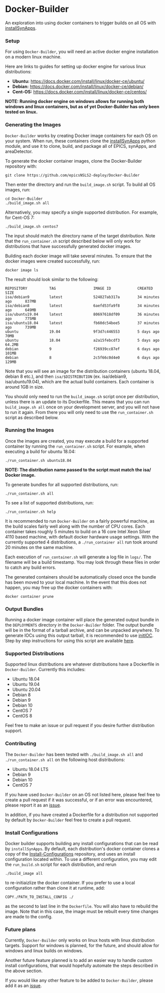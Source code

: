 # Docker-Builder

An exploration into using docker containers to trigger builds on all OS with [installSynApps](https://github.com/epicsNSLS2-deploy/installSynApps).

### Setup

For using `Docker-Builder`, you will need an active docker engine installation on a modern linux machine.

Here are links to guides for setting up docker engine for various linux distributions:

* **Ubuntu:** https://docs.docker.com/install/linux/docker-ce/ubuntu/
* **Debian:** https://docs.docker.com/install/linux/docker-ce/debian/
* **Cent-OS:** https://docs.docker.com/install/linux/docker-ce/centos/

**NOTE: Running docker engine on windows allows for running both windows and linux containers, but as of yet Docker-Builder has only been tested on linux.**

### Generating the Images

`Docker-Builder` works by creating Docker image containers for each OS on your system. When run, these containers clone the [installSynApps](https://github.com/epicsNSLS2-deploy/installSynApps) python module, and use it to clone, build, and package all of EPICS, synApps, and areaDetector.

To generate the docker container images, clone the Docker-Builder repository with:
```
git clone https://github.com/epicsNSLS2-deploy/Docker-Builder
```
Then enter the directory and run the `build_image.sh` script. To build all OS images, run:
```
cd Docker-Builder
./build_image.sh all
```
Alternatively, you may specify a single supported distribution. For example, for Cent-OS 7:
```
./build_image.sh centos7
```
The input should match the directory name of the target distribution. Note that the `run_container.sh` script described below will only work for distributions that have successfully generated docker images.

Building each docker image will take several minutes. To ensure that the docker images were created successfully, run:
```
docker image ls
```
The result should look similar to the following:
```
REPOSITORY          TAG                 IMAGE ID            CREATED             SIZE
isa/debian9         latest              524827ab317a        34 minutes ago      837MB
isa/debian8         latest              6aefd53fa9f8        34 minutes ago      649MB
isa/ubuntu19.04     latest              80697618df09        36 minutes ago      775MB
isa/ubuntu18.04     latest              fb60dc54bee5        37 minutes ago      739MB
ubuntu              19.04               9f3d7c446553        5 days ago          70MB
ubuntu              18.04               a2a15febcdf3        5 days ago          64.2MB
debian              9                   f26939cc87ef        6 days ago          101MB
debian              8                   2c5f66c0d4e0        6 days ago          129MB
```
Note that you will see an image for the distribution containers (ubuntu 18.04, debian 8 etc.), and then `isa/$DISTRIBUTION` (ex. isa/debian9, isa/ubuntu19.04), which are the actual build containers. Each container is around 1GB in size.

You should only need to run the `build_image.sh` script once per distribution, unless there is an update to its Dockerfile. This means that you can run `build_image.sh all` once on your development server, and you will not have to run it again. From there you will only need to use the `run_container.sh` script as described below.

### Running the Images

Once the images are created, you may execute a build for a supported container by running the `run_container.sh` script. For example, when executing a build for ubuntu 18.04:
```
./run_container.sh ubuntu18.04
```
**NOTE: The distribution name passed to the script must match the isa/ Docker image.**

To generate bundles for all supported distributions, run:
```
./run_container.sh all
```
To see a list of supported distributions, run:
```
./run_container.sh help
```

It is recommended to run `Docker-Builder` on a fairly powerful machine, as the build scales fairly well along with the number of CPU cores. Each container takes roughly 5 minutes to build on a 16 core Intel Xeon Silver 4110 based machine, with default docker hardware usage settings. With the currently supported 4 distributions, a `./run_container all` run took around 20 minutes on the same machine.

Each execution of `run_container.sh` will generate a log file in `logs/`. The filename will be a build timestamp. You may look through these files in order to catch any build errors.

The generated containers should be automatically closed once the bundle has been moved to your local machine. In the event that this does not happen, you may free up the docker containers with:
```
docker container prune
```

### Output Bundles

Running a docker image container will place the generated output bundle in the `DEPLOYMENTS` directory in the `Docker-Builder` folder. The output bundle will be in the format of a tarball archive, and can be unpacked anywhere. To generate IOCs using this output tarball, it is recommended to use [initIOC](https://github.com/epicsNSLS2-deploy/initIOC). Step by step instructions for using this script are available [here](https://epicsnsls2-deploy.github.io/Deploy-Docs/#initIOC-step-by-step-example).

### Supported Distributions

Supported linux distributions are whatever distributions have a Dockerfile in `Docker-Builder`. Currently this includes:

* Ubuntu 18.04
* Ubuntu 19.04
* Ubuntu 20.04
* Debian 8
* Debian 9
* Debian 10
* CentOS 7
* CentOS 8

Feel free to make an issue or pull request if you desire further distribution support.

### Contributing

The `Docker-Builder` has been tested with `./build_image.sh all` and `./run_container.sh all` on the following host distributions:

* Ubuntu 18.04 LTS
* Debian 9
* Debian 10
* CentOS 7

If you have used `Docker-Builder` on an OS not listed here, please feel free to create a pull request if it was successful, or if an error was encountered, please report it as an [issue](https://github.com/epicsNSLS2-deploy/Docker-Builder/issues).

In addition, if you have created a Dockerfile for a distribution not supported by default by `Docker-Builder` feel free to create a pull request.

### Install Configurations

Docker builder supports building any install configurations that can be read by `installSynApps`. By default, each distribution's docker container clones a copy of the [Install-Configurations](https://github.com/epicsNSLS2-deploy/Install-Configurations) repository, and uses an install configuration located within. To use a different configuration, you may edit the `run_build.sh` script for each distribution, and rerun 
```
./build_image all
```
to re-initiaizlize the docker container. If you prefer to use a local configuration rather than clone it at runtime, add:
```
COPY./PATH_TO_INSTALL_CONFIG ./
```
as the second to last line in the `Dockerfile`. You will also have to rebuild the image. Note that in this case, the image must be rebuilt every time changes are made to the config.

### Future plans

Currently, `Docker-Builder` only works on linux hosts with linux distribution targets. Support for windows is planned, for the future, and should allow for windows and linux builds on windows. 

Another future feature planned is to add an easier way to handle custom install configurations, that would hopefully automate the steps described in the above section.

If you would like any other feature to be added to `Docker-Builder`, please add it as an [issue](https://github.com/epicsNSLS2-deploy/Docker-Builder/issues).

